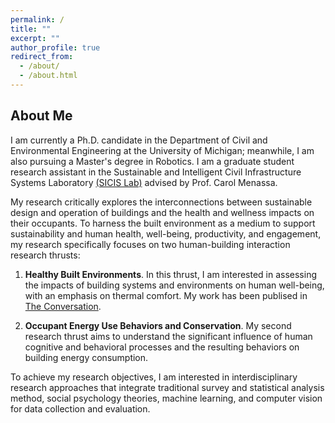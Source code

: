 ```yaml
---
permalink: /
title: ""
excerpt: ""
author_profile: true
redirect_from: 
  - /about/
  - /about.html
---
```


## About Me

I am currently a Ph.D. candidate in the Department of Civil and Environmental Engineering at the University of Michigan; meanwhile, I am also pursuing a Master's degree in Robotics. I am a graduate student research assistant in the Sustainable and Intelligent Civil Infrastructure Systems Laboratory [(SICIS Lab)](https://sites.google.com/a/umich.edu/sicislab/) advised by Prof. Carol Menassa.

My research critically explores the interconnections between sustainable design and operation of buildings and the health and wellness impacts on their occupants. To harness the built environment as a medium to support sustainability and human health, well-being, productivity, and engagement, my research specifically focuses on two human-building interaction research thrusts: 

1) **Healthy Built Environments**. In this thrust, I am interested in assessing the impacts of building systems and environments on human well-being, with an emphasis on thermal comfort. My work has been publised in [The Conversation](https://theconversation.com/offices-are-too-hot-or-too-cold-is-there-a-better-way-to-control-room-temperature-108982).

2) **Occupant Energy Use Behaviors and Conservation**. My second research thrust aims to understand the significant influence of human cognitive and behavioral processes and the resulting behaviors on building energy consumption.

To achieve my research objectives, I am interested in interdisciplinary research approaches that integrate traditional survey and statistical analysis method, social psychology theories, machine learning, and computer vision for data collection and evaluation. 


<!-- Working in the Materials Research Department, my responsibility  is to fulfill the requirement of materials informatics research in the group. Machine learning techniques are applied to analyze problems in materials science. Typical duties include: text mining data from literatures and patents; clarify the connection between different objects; statistically analyze the property-structure-process relation, etc.  -->

<!-- A side quest of mine for this semester is to complete the [deep learning courses](https://www.deeplearning.ai/) offered by Andrew Ng on Coursera. Check it out if you are interested. Welcome to discuss! -->

<!-- ## Goals for the Near Future

* Under Construction -->


<!-- Like many other Jekyll-based GitHub Pages templates, academicpages makes you separate the website's content from its form. The content & metadata of your website are in structured markdown files, while various other files constitute the theme, specifying how to transform that content & metadata into HTML pages. You keep these various markdown (.md), YAML (.yml), HTML, and CSS files in a public GitHub repository. Each time you commit and push an update to the repository, the [GitHub pages](https://pages.github.com/) service creates static HTML pages based on these files, which are hosted on GitHub's servers free of charge.

Create content & metadata
For site content, there is one markdown file for each type of content, which are stored in directories like _publications, _talks, _posts, _teaching, or _pages. For example, each talk is a markdown file in the [_talks directory](https://github.com/academicpages/academicpages.github.io/tree/master/_talks). At the top of each markdown file is structured data in YAML about the talk, which the theme will parse to do lots of cool stuff. The same structured data about a talk is used to generate the list of talks on the [Talks page](https://academicpages.github.io/talks), each [individual page](https://academicpages.github.io/talks/2012-03-01-talk-1) for specific talks, the talks section for the [CV page](https://academicpages.github.io/cv), and the [map of places you've given a talk](https://academicpages.github.io/talkmap.html) (if you run this [python file](https://github.com/academicpages/academicpages.github.io/blob/master/talkmap.py) or [Jupyter notebook](https://github.com/academicpages/academicpages.github.io/blob/master/talkmap.ipynb), which creates the HTML for the map based on the contents of the _talks directory).

**Markdown generator**

I have also created [a set of Jupyter notebooks](https://github.com/academicpages/academicpages.github.io/tree/master/markdown_generator
) that converts a CSV containing structured data about talks or presentations into individual markdown files that will be properly formatted for the academicpages template. The sample CSVs in that directory are the ones I used to create my own personal website at stuartgeiger.com. My usual workflow is that I keep a spreadsheet of my publications and talks, then run the code in these notebooks to generate the markdown files, then commit and push them to the GitHub repository.

How to edit your site's GitHub repository
Many people use a git client to create files on their local computer and then push them to GitHub's servers. If you are not familiar with git, you can directly edit these configuration and markdown files directly in the github.com interface. Navigate to a file (like [this one](https://github.com/academicpages/academicpages.github.io/blob/master/_talks/2012-03-01-talk-1.md) and click the pencil icon in the top right of the content preview (to the right of the "Raw | Blame | History" buttons). You can delete a file by clicking the trashcan icon to the right of the pencil icon. You can also create new files or upload files by navigating to a directory and clicking the "Create new file" or "Upload files" buttons. 

Example: editing a markdown file for a talk
![Editing a markdown file for a talk](/images/editing-talk.png) -->
